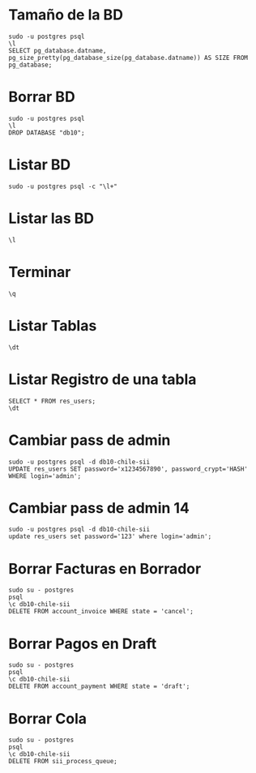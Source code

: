 # Tamaño de la BD
```
sudo -u postgres psql
\l
SELECT pg_database.datname, pg_size_pretty(pg_database_size(pg_database.datname)) AS SIZE FROM pg_database;
```

# Borrar BD
```
sudo -u postgres psql
\l
DROP DATABASE "db10";
```

# Listar BD
```
sudo -u postgres psql -c "\l+"
```

# Listar las BD
```
\l
```

# Terminar 
```
\q
```

# Listar Tablas
```
\dt
```

# Listar Registro de una tabla
```
SELECT * FROM res_users;
\dt
```

# Cambiar pass de admin
```
sudo -u postgres psql -d db10-chile-sii
UPDATE res_users SET password='x1234567890', password_crypt='HASH' WHERE login='admin';
```

# Cambiar pass de admin 14
```
sudo -u postgres psql -d db10-chile-sii
update res_users set password='123' where login='admin';
```
# Borrar Facturas en Borrador
```
sudo su - postgres
psql
\c db10-chile-sii
DELETE FROM account_invoice WHERE state = 'cancel';
```

# Borrar Pagos en Draft
```
sudo su - postgres
psql
\c db10-chile-sii
DELETE FROM account_payment WHERE state = 'draft';
```
# Borrar Cola
```
sudo su - postgres
psql
\c db10-chile-sii
DELETE FROM sii_process_queue;
```





